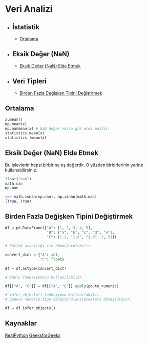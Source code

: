 # Veri Analizi

<!-- TOC -->

- ## İstatistik
  - [Ortalama](#ortalama)    
- ## Eksik Değer (NaN)
  - [Eksik Değer (NaN) Elde Etmek](#nan-değer-elde-etmek)
- ## Veri Tipleri
  - [Birden Fazla Değişken Tipini Değiştirmek](#birden-fazla-değişken-tipini-değiştirmek)

<!-- /TOC -->

## Ortalama

```python
x.mean()
np.mean(x)
np.nanmean(x) # NaN değer varsa göz ardı edilir.
statistics.mean(x)
statistics.fmean(x)
```

## Eksik Değer (NaN) Elde Etmek

Bu işlevlerin hepsi birbirine eş değerdir. O yüzden birbirlerinin yerine kullanabilirsiniz.

```python
float("nan")
math.nan
np.nan

>>> math.isnan(np.nan), np.isnan(math.nan)
(True, True)
```

## Birden Fazla Değişken Tipini Değiştirmek

```python
df = pd.DataFrame({"A": [1, 2, 3, 4, 5],
                   "B": ["a", "b", "c", "d", "e"],
                   "C": [1.1, "1.0", "1.3", 2, 5]})
    
# Sözlük aracılığı ile dönüştürülebilir.

convert_dict = {"A": int,
                "C": float}
                
df = df.astype(convert_dict)

# Apply fonksiyonunu kullanılabilir.

df[["A", "C"]] = df[["A", "C"]].apply(pd.to_numeric)

# infer_objects() fonksiyonu kullanılabilir.
# Sadece numerik tipe dönüştürülebilecekleri dönüştürüyor.

df = df.infer_objects()
```

## Kaynaklar

[RealPython](https://realpython.com/)
[GeeksforGeeks](https://www.geeksforgeeks.org/)
